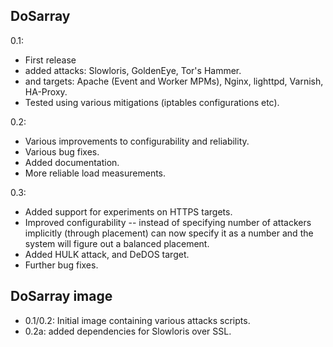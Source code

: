 ## DoSarray
0.1:
* First release
* added attacks: Slowloris, GoldenEye, Tor's Hammer.
* and targets: Apache (Event and Worker MPMs), Nginx, lighttpd, Varnish, HA-Proxy.
* Tested using various mitigations (iptables configurations etc).

0.2:
* Various improvements to configurability and reliability.
* Various bug fixes.
* Added documentation.
* More reliable load measurements.

0.3:
* Added support for experiments on HTTPS targets.
* Improved configurability -- instead of specifying number of attackers implicitly (through placement) can now specify it as a number and the system will figure out a balanced placement.
* Added HULK attack, and DeDOS target.
* Further bug fixes.

## DoSarray image
* 0.1/0.2: Initial image containing various attacks scripts.
* 0.2a: added dependencies for Slowloris over SSL.
